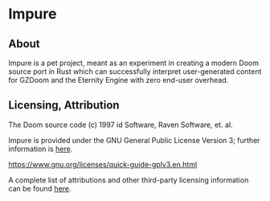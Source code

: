 # Impure

## About

Impure is a pet project, meant as an experiment in creating a modern Doom source port in Rust which can successfully interpret user-generated content for GZDoom and the Eternity Engine with zero end-user overhead.

## Licensing, Attribution

The Doom source code (c) 1997 id Software, Raven Software, et. al.

Impure is provided under the GNU General Public License Version 3; further information is [here](/LICENSE).

https://www.gnu.org/licenses/quick-guide-gplv3.en.html

A complete list of attributions and other third-party licensing information can be found [here](/ATTRIB.md).
